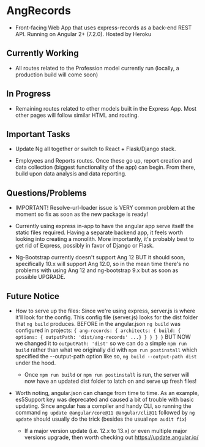 # AngRecords

- Front-facing Web App that uses express-records as a back-end REST API. Running on Angular 2+ (7.2.0). Hosted by Heroku

## Currently Working

- All routes related to the Profession model currently run (locally, a production build will come soon)

## In Progress

- Remaining routes related to other models built in the Express App. Most other pages will follow similar HTML and routing.

## Important Tasks

- Update Ng all together or switch to React + Flask/Django stack.

- Employees and Reports routes. Once these go up, report creation and data collection (biggest functionality of the app)
can begin. From there, build upon data analysis and data reporting.

## Questions/Problems

- IMPORTANT! Resolve-url-loader issue is VERY common problem at the moment so fix as soon as the new package is ready!

- Currently using express in-app to have the angular app serve itself the static files required. Having a separate backend
app, it feels worth looking into creating a monolith. More importantly, it's probably best to get rid of Express, possibly in favor of Django or Flask.

- Ng-Bootstrap currently doesn't support Ang 12 BUT it should soon, specifically 10.x will support Ang 12.0, so in the mean time there's no problems with using Ang 12 and ng-bootstrap 9.x but as soon as possible UPGRADE.

## Future Notice

- How to serve up the files: Since we're using express, server.js is where it'll look for the config. This config file (server.js) looks for the dist folder that `ng build` produces. BEFORE in the angular.json `ng build` was configured in projects: `{ ang-records: { architects: { build: { options: { outputPath: 'dist/ang-records' ...} } } } }` BUT NOW we changed it to `outputPath: 'dist'` so we can do a simple `npm run build` rather than what we originally did with `npm run postinstall` which specified the --output-path option like so, `ng build --output-path dist` under the hood.
    - Once `npm run build` or `npm run postinstall` is run, the server will now have an updated dist folder to latch on and serve up fresh files!

- Worth noting, angular.json can change from time to time. As an example, es5Support key was deprecated and caused a bit of trouble with basic updating. Since angular has a compiler and handy CLI, so running the command `ng update @angular/core@11 @angular/cli@11` followed by `ng update` should usually do the trick (besides the usual `npm audit fix`)
    - If a major version update (i.e. 12.x to 13.x) or even multiple major versions upgrade, then worth checking out https://update.angular.io/
